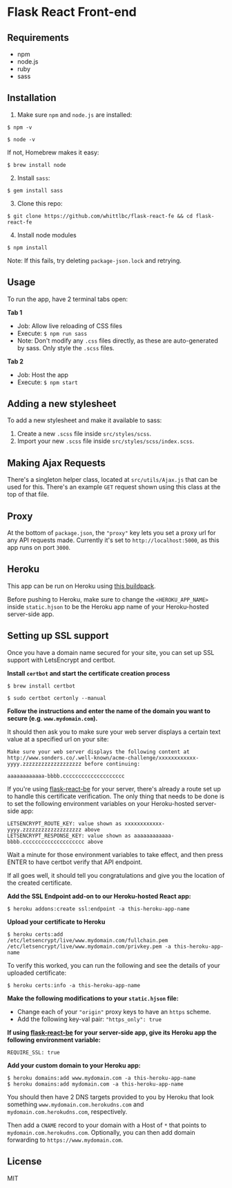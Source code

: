 # Flask React Front-end

## Requirements

* npm
* node.js
* ruby
* sass

## Installation

1. Make sure `npm` and `node.js` are installed:

```
$ npm -v
```
```
$ node -v
```

If not, Homebrew makes it easy:  

```
$ brew install node 
```

2. Install `sass`:

````
$ gem install sass
````

3. Clone this repo:

```
$ git clone https://github.com/whittlbc/flask-react-fe && cd flask-react-fe
```

4. Install node modules

```
$ npm install
```

Note: If this fails, try deleting `package-json.lock` and retrying.

## Usage

To run the app, have 2 terminal tabs open:

**Tab 1**<br>

- Job:  Allow live reloading of CSS files<br>
- Execute:  `$ npm run sass`<br>
- Note:  Don't modify any `.css` files directly, as these are auto-generated by sass. Only style the `.scss` files.<br>

**Tab 2**<br>

- Job:  Host the app<br>
- Execute:  `$ npm start`<br>

## Adding a new stylesheet

To add a new stylesheet and make it available to sass:<br>

1. Create a new `.scss` file inside `src/styles/scss`.
2. Import your new `.scss` file inside `src/styles/scss/index.scss`.
    
## Making Ajax Requests

There's a singleton helper class, located at `src/utils/Ajax.js` that can be used for this. There's an example `GET` request shown using this class at the top of that file.

## Proxy

At the bottom of `package.json`, the `"proxy"` key lets you set a proxy url for any API requests made. Currently it's set to `http://localhost:5000`, as this app runs on port `3000`. 

## Heroku

This app can be run on Heroku using [this buildpack](https://github.com/heroku/heroku-buildpack-static).

Before pushing to Heroku, make sure to change the `<HEROKU_APP_NAME>` inside `static.hjson` to be the Heroku app name of your Heroku-hosted server-side app.

## Setting up SSL support

Once you have a domain name secured for your site, you can set up SSL support with LetsEncrypt and certbot.

**Install `certbot` and start the certificate creation process**

```
$ brew install certbot
```

```
$ sudo certbot certonly --manual
```

**Follow the instructions and enter the name of the domain you want to secure (e.g. `www.mydomain.com`).**

It should then ask you to make sure your web server displays a certain text value at a specified url on your site:

```
Make sure your web server displays the following content at
http://www.sonders.co/.well-known/acme-challenge/xxxxxxxxxxxx-yyyy.zzzzzzzzzzzzzzzzzzz before continuing:

aaaaaaaaaaaa-bbbb.cccccccccccccccccccc
```

If you're using [flask-react-be](https://github.com/whittlbc/flask-react-be) for your server, there's already a route set up to handle this certificate verification. The only thing that needs to be done is to set the following environment variables on your Heroku-hosted server-side app:

```
LETSENCRYPT_ROUTE_KEY: value shown as xxxxxxxxxxxx-yyyy.zzzzzzzzzzzzzzzzzzz above
LETSENCRYPT_RESPONSE_KEY: value shown as aaaaaaaaaaaa-bbbb.cccccccccccccccccccc above
```  

Wait a minute for those environment variables to take effect, and then press ENTER to have certbot verify that API endpoint.

If all goes well, it should tell you congratulations and give you the location of the created certificate.

**Add the SSL Endpoint add-on to our Heroku-hosted React app:**

```
$ heroku addons:create ssl:endpoint -a this-heroku-app-name
```

**Upload your certificate to Heroku**

```
$ heroku certs:add /etc/letsencrypt/live/www.mydomain.com/fullchain.pem /etc/letsencrypt/live/www.mydomain.com/privkey.pem -a this-heroku-app-name
```

To verify this worked, you can run the following and see the details of your uploaded certificate:

```
$ heroku certs:info -a this-heroku-app-name
```

**Make the following modifications to your `static.hjson` file:**

- Change each of your `"origin"` proxy keys to have an `https` scheme.
- Add the following key-val pair: `"https_only": true`
    
**If using [flask-react-be](https://github.com/whittlbc/flask-react-be) for your server-side app, give its Heroku app the following environment variable:**

```
REQUIRE_SSL: true
```

**Add your custom domain to your Heroku app:**

```
$ heroku domains:add www.mydomain.com -a this-heroku-app-name
$ heroku domains:add mydomain.com -a this-heroku-app-name
```

You should then have 2 DNS targets provided to you by Heroku that look something `www.mydomain.com.herokudns.com` and `mydomain.com.herokudns.com`, respectively.

Then add a `CNAME` record to your domain with a Host of `*` that points to `mydomain.com.herokudns.com`. Optionally, you can then add domain forwarding to `https://www.mydomain.com`.

## License

MIT
